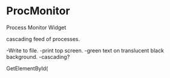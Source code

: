 # ProcMonitor

Process Monitor Widget

cascading feed of processes.

-Write to file.
-print top screen.
-green text on translucent black background.
-cascading?


GetElementById(

